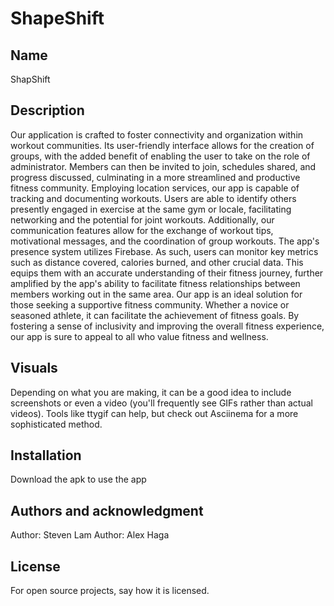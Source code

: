 # ShapeShift

## Name
ShapShift

## Description
Our application is crafted to foster connectivity and organization within workout communities. Its user-friendly interface allows for the creation of groups, with the added benefit of enabling the user to take on the role of administrator. Members can then be invited to join, schedules shared, and progress discussed, culminating in a more streamlined and productive fitness community. Employing location services, our app is capable of tracking and documenting workouts. Users are able to identify others presently engaged in exercise at the same gym or locale, facilitating networking and the potential for joint workouts. Additionally, our communication features allow for the exchange of workout tips, motivational messages, and the coordination of group workouts. The app's presence system utilizes Firebase. As such, users can monitor key metrics such as distance covered, calories burned, and other crucial data. This equips them with an accurate understanding of their fitness journey, further amplified by the app's ability to facilitate fitness relationships between members working out in the same area. Our app is an ideal solution for those seeking a supportive fitness community. Whether a novice or seasoned athlete, it can facilitate the achievement of fitness goals. By fostering a sense of inclusivity and improving the overall fitness experience, our app is sure to appeal to all who value fitness and wellness.

## Visuals
Depending on what you are making, it can be a good idea to include screenshots or even a video (you'll frequently see GIFs rather than actual videos). Tools like ttygif can help, but check out Asciinema for a more sophisticated method.

## Installation
Download the apk to use the app

## Authors and acknowledgment
Author: Steven Lam
Author: Alex Haga

## License
For open source projects, say how it is licensed.
